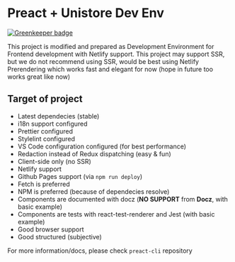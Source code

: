 # Preact + Unistore Dev Env

[![Greenkeeper badge](https://badges.greenkeeper.io/dalisoft/preact-unistore-dev-env.svg)](https://greenkeeper.io/)

This project is modified and prepared as Development Environment for Frontend development with Netlify support. This project may support SSR, but we do not recommend using SSR, would be best using Netlify Prerendering which works fast and elegant for now (hope in future too works great like now)

## Target of project

- Latest dependecies (stable)
- i18n support configured
- Prettier configured
- Stylelint configured
- VS Code configuration configured (for best performance)
- Redaction instead of Redux dispatching (easy & fun)
- Client-side only (no SSR)
- Netlify support
- Github Pages support (via `npm run deploy`)
- Fetch is preferred
- NPM is preferred (because of dependecies resolve)
- Components are documented with docz (**NO SUPPORT** from **Docz**, with basic example)
- Components are tests with react-test-renderer and Jest (with basic example)
- Good browser support
- Good structured (subjective)

For more information/docs, please check `preact-cli` repository
